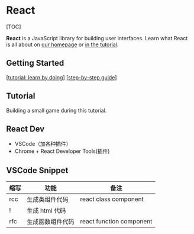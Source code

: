 # React

[TOC]

**React** is a JavaScript library for building user interfaces. Learn what React is all about on [our homepage](https://reactjs.org/) or [in the tutorial](https://reactjs.org/tutorial/tutorial.html).

## Getting Started

[[tutorial: learn by doing]](https://reactjs.org/tutorial/tutorial.html)  [[step-by-step guide]](https://reactjs.org/docs/hello-world.html)

## Tutorial

Building a small game during this tutorial.

## React Dev

* VSCode（加各种插件）
* Chrome + React Developer Tools(插件)

## VSCode Snippet

| 缩写 | 功能             | 备注                     |
| ---- | ---------------- | ------------------------ |
| rcc  | 生成类组件代码   | react class component    |
| !    | 生成 html 代码   |                          |
| rfc  | 生成函数组件代码 | react function component |

